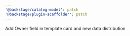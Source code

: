 ```yaml
---
'@backstage/catalog-model': patch
'@backstage/plugin-scaffolder': patch
---
```


Add Owner field in template card and new data distribution
